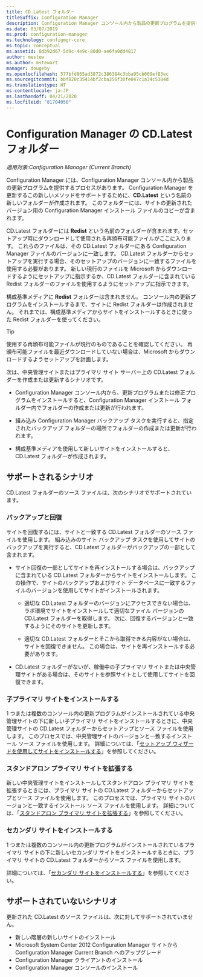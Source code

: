 ```yaml
---
title: CD.Latest フォルダー
titleSuffix: Configuration Manager
description: Configuration Manager コンソール内から製品の更新プログラムを提供するプロセスについて説明します。
ms.date: 03/07/2019
ms.prod: configuration-manager
ms.technology: configmgr-core
ms.topic: conceptual
ms.assetid: 8db92d67-5d9c-4e9c-80d0-ae6fa0dd4817
author: mestew
ms.author: mstewart
manager: dougeby
ms.openlocfilehash: 577bfd865ad3872c386384c3bba95cb009ef83ec
ms.sourcegitcommit: bbf820c35414bf2cba356f30fe047c1a34c5384d
ms.translationtype: HT
ms.contentlocale: ja-JP
ms.lasthandoff: 04/21/2020
ms.locfileid: "81704050"
---
```

# <a name="the-cdlatest-folder-for-configuration-manager"></a>Configuration Manager の CD.Latest フォルダー

*適用対象:Configuration Manager (Current Branch)*

Configuration Manager には、Configuration Manager コンソール内から製品の更新プログラムを提供するプロセスがあります。 Configuration Manager を更新するこの新しいメソッドをサポートするために、**CD.Latest** という名前の新しいフォルダーが作成されます。 このフォルダーには、サイトの更新されたバージョン用の Configuration Manager インストール ファイルのコピーが含まれます。  

CD.Latest フォルダーには **Redist** という名前のフォルダーが含まれます。セットアップ時にダウンロードして使用される再頒布可能ファイルがここに入ります。 これらのファイルは、その CD.Latest フォルダーにある Configuration Manager ファイルのバージョンに一致します。 CD.Latest フォルダーからセットアップを実行する場合、そのセットアップのバージョンに一致するファイルを使用する必要があります。 新しい現行のファイルを Microsoft からダウンロードするようにセットアップに指示するか、CD.Latest フォルダーに含まれている Redist フォルダーのファイルを使用するようにセットアップに指示できます。

構成基準メディアに **Redist** フォルダーは含まれません。 コンソール内の更新プログラムをインストールするまで、サイトに Redist フォルダーは作成されません。 それまでは、構成基準メディアからサイトをインストールするときに使った Redist フォルダーを使ってください。  

> [!TIP]  
> 使用する再頒布可能ファイルが現行のものであることを確認してください。 再頒布可能ファイルを最近ダウンロードしていない場合は、Microsoft からダウンロードするようセットアップを計画します。   

次は、中央管理サイトまたはプライマリ サイト サーバー上の CD.Latest フォルダーを作成または更新するシナリオです。  

- Configuration Manager コンソール内から、更新プログラムまたは修正プログラムをインストールすると、Configuration Manager インストール フォルダー内でフォルダーの作成または更新が行われます。  

- 組み込み Configuration Manager バックアップ タスクを実行すると、指定されたバックアップ フォルダーの場所でフォルダーの作成または更新が行われます。  

- 構成基準メディアを使用して新しいサイトをインストールすると、CD.Latest フォルダーが作成されます。


## <a name="supported-scenarios"></a>サポートされるシナリオ

CD.Latest フォルダーのソース ファイルは、次のシナリオでサポートされています。  

### <a name="backup-and-recovery"></a>バックアップと回復
サイトを回復するには、サイトと一致する CD.Latest フォルダーのソース ファイルを使用します。 組み込みのサイト バックアップ タスクを使用してサイトのバックアップを実行すると、CD.Latest フォルダーがバックアップの一部として含まれます。

- サイト回復の一部としてサイトを再インストールする場合は、バックアップに含まれている CD.Latest フォルダーからサイトをインストールします。 この操作で、サイトのバックアップおよびサイト データベースに一致するファイルのバージョンを使用してサイトがインストールされます。  

    - 適切な CD.Latest フォルダーのバージョンにアクセスできない場合は、ラボ環境でサイトをインストールして適切なファイル バージョンの CD.Latest フォルダーを取得します。 次に、回復するバージョンと一致するようにそのサイトを更新します。  

    - 適切な CD.Latest フォルダーとそこから取得できる内容がない場合は、サイトを回復できません。 この場合は、サイトを再インストールする必要があります。  

- CD.Latest フォルダーがないが、稼働中の子プライマリ サイトまたは中央管理サイトがある場合は、そのサイトを参照サイトとして使用してサイトを回復できます。  

### <a name="install-a-child-primary-site"></a>子プライマリ サイトをインストールする
1 つまたは複数のコンソール内の更新プログラムがインストールされている中央管理サイトの下に新しい子プライマリ サイトをインストールするときに、中央管理サイトの CD.Latest フォルダーからセットアップとソース ファイルを使用します。 このプロセスでは、中央管理サイトのバージョンと一致するインストール ソース ファイルを使用します。 詳細については、「[セットアップ ウィザードを使用してサイトをインストールする](../deploy/install/use-the-setup-wizard-to-install-sites.md)」を参照してください。  

### <a name="expand-a-stand-alone-primary-site"></a>スタンドアロン プライマリ サイトを拡張する
新しい中央管理サイトをインストールしてスタンドアロン プライマリ サイトを拡張するときには、プライマリ サイトの CD.Latest フォルダーからセットアップとソース ファイルを使用します。 このプロセスでは、プライマリ サイトのバージョンと一致するインストール ソース ファイルを使用します。 詳細については、「[スタンドアロン プライマリ サイトを拡張する](../deploy/install/use-the-setup-wizard-to-install-sites.md#bkmk_expand)」を参照してください。

### <a name="install-a-secondary-site"></a>セカンダリ サイトをインストールする
<!-- SCCMDocs-pr issue #3164 -->
1 つまたは複数のコンソール内の更新プログラムがインストールされているプライマリ サイトの下に新しいセカンダリ サイトをインストールするときに、プライマリ サイトの CD.Latest フォルダーからソース ファイルを使用します。 

詳細については、「[セカンダリ サイトをインストールする](../deploy/install/use-the-setup-wizard-to-install-sites.md#bkmk_secondary)」を参照してください。 


## <a name="unsupported-scenarios"></a>サポートされていないシナリオ

更新された CD.Latest のソース ファイルは、次に対してサポートされていません。  

- 新しい階層の新しいサイトのインストール  
- Microsoft System Center 2012 Configuration Manager サイトから Configuration Manager Current Branch へのアップグレード
- Configuration Manager クライアントのインストール
- Configuration Manager コンソールのインストール
